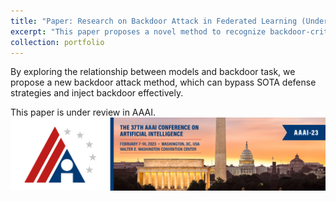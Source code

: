 ```yaml
---
title: "Paper: Research on Backdoor Attack in Federated Learning (Under Review)"
excerpt: "This paper proposes a novel method to recognize backdoor-critical layers and a attack strategy to backdoor Federated Learning. <br/><img src='/images/AAAI-23-Website-Banner_2560x593.png'>"
collection: portfolio
---
```


By exploring the relationship between models and backdoor task, we propose a new backdoor attack method, which can bypass SOTA defense strategies and inject backdoor effectively.

This paper is under review in AAAI.
<br/><img src='/images/AAAI-23-Website-Banner_2560x593.png'>

